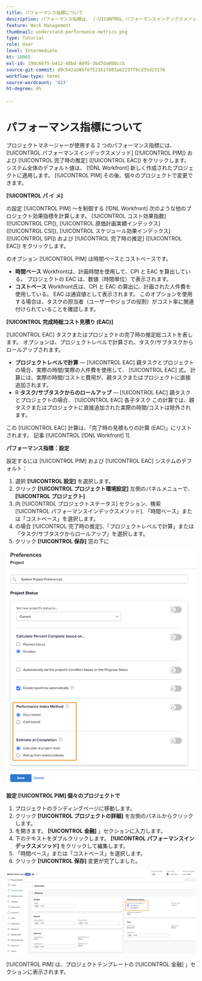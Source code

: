```yaml
---
title: パフォーマンス指標について
description: パフォーマンス指標は、 [!UICONTROL パフォーマンスインデックスメソッド] ([!UICONTROL PIM]) および [!UICONTROL 完了時の推定] ([!UICONTROL EAC]) をクリックします。
feature: Work Management
thumbnail: understand-performance-metrics.png
type: Tutorial
role: User
level: Intermediate
kt: 10065
exl-id: 190c66f5-b412-48bd-8695-3bd7da088ccb
source-git-commit: d0c842ad8bf6f52161f003a62237fbcd35d23176
workflow-type: tm+mt
source-wordcount: '423'
ht-degree: 0%

---
```


# パフォーマンス指標について

プロジェクトマネージャーが使用する 2 つのパフォーマンス指標には、 [!UICONTROL パフォーマンスインデックスメソッド] ([!UICONTROL PIM]) および [!UICONTROL 完了時の推定] ([!UICONTROL EAC]) をクリックします。 システム全体のデフォルト値は、 [!DNL Workfront] 新しく作成されたプロジェクトに適用します。 [!UICONTROL PIM] その後、個々のプロジェクトで変更できます。

**[!UICONTROL パ イ メ]**

の設定 [!UICONTROL PIM] ～を制御する [!DNL Workfront] 次のような他のプロジェクト効果指標を計算します。 [!UICONTROL コスト効果指数] ([!UICONTROL CPI]), [!UICONTROL 原価計画実績インデックス] ([!UICONTROL CSI]), [!UICONTROL スケジュール効果インデックス] ([!UICONTROL SPI]) および [!UICONTROL 完了時の推定] ([!UICONTROL EAC]) をクリックします。

のオプション [!UICONTROL PIM] は時間ベースとコストベースです。

* **時間ベース** Workfrontは、計画時間を使用して、CPI と EAC を算出している。 プロジェクトの EAC は、数値（時間単位）で表示されます。
* **コストベース** Workfront氏は、CPI と EAC の算出に、計画された人件費を使用している。 EAC は通貨値として表示されます。 このオプションを使用する場合は、タスクの担当者（ユーザーやジョブの役割）がコスト率に関連付けられていることを確認します。

**[!UICONTROL 完成時総コスト見積り (EAC)]**

[!UICONTROL EAC] タスクまたはプロジェクトの完了時の推定総コストを表します。 オプションは、プロジェクトレベルで計算され、タスク/サブタスクからロールアップされます。

* **プロジェクトレベルで計算** — [!UICONTROL EAC] 親タスクとプロジェクトの場合、実際の時間/実際の人件費を使用して、 [!UICONTROL EAC] 式。 計算には、実際の時間/コストと費用が、親タスクまたはプロジェクトに直接追加されます。
* R **タスク/サブタスクからのロールアップ** — [!UICONTROL EAC] 親タスクとプロジェクトの場合、 [!UICONTROL EAC] 各子タスク この計算では、親タスクまたはプロジェクトに直接追加された実際の時間/コストは除外されます。

この [!UICONTROL EAC] 計算は、「完了時の見積もりの計算 (EAC)」にリストされます。 <!-- link to article -->記事 [!UICONTROL [!DNL Workfront] 1].

**パフォーマンス指標：設定**

設定するには [!UICONTROL PIM] および [!UICONTROL EAC] システムのデフォルト：

1. 選択 **[!UICONTROL 設定]** を選択します。
1. クリック **[!UICONTROL プロジェクト環境設定]** 左側のパネルメニューで、 **[!UICONTROL プロジェクト]**
1. 内 [!UICONTROL プロジェクトステータス] セクション、検索 [!UICONTROL パフォーマンスインデックスメソッド]. 「時間ベース」または「コストベース」を選択します。
1. の場合 [!UICONTROL 完了時の推定]、「プロジェクトレベルで計算」または「タスク/サブタスクからロールアップ」を選択します。
1. クリック **[!UICONTROL 保存]** 窓の下に

![画像 [!UICONTROL プロジェクト環境設定] screen](assets/setting-up-finances-1.png)

**設定 [!UICONTROL PIM] 個々のプロジェクトで**

1. プロジェクトのランディングページに移動します。
1. クリック **[!UICONTROL プロジェクトの詳細]** を左側のパネルからクリックします。
1. を開きます。 **[!UICONTROL 金融]** 」セクションに入力します。
1. 下のテキストをダブルクリックします。 **[!UICONTROL パフォーマンスインデックスメソッド]** をクリックして編集します。
1. 「時間ベース」または「コストベース」を選択します。
1. クリック **[!UICONTROL 保存]** 変更が完了しました。

![画像 [!UICONTROL プロジェクトの詳細] screen](assets/setting-up-finances-2.png)

[!UICONTROL PIM] は、プロジェクトテンプレートの [!UICONTROL 金融] 」セクションに表示されます。
